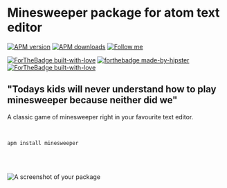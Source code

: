 # Minesweeper package for atom text editor
[![APM version](https://img.shields.io/apm/v/minesweeper?style=flat-square)](https://atom.io/packages/minesweeper)
[![APM downloads](https://img.shields.io/apm/dm/minesweeper?style=flat-square)](https://atom.io/packages/minesweeper)
[![Follow me](https://img.shields.io/github/followers/blueedgetechno?label=follow%20me&style=social)](https://github.com/blueedgetechno)

[![ForTheBadge built-with-love](https://forthebadge.com/images/badges/made-with-crayons.svg)](https://atom.io/)
[![forthebadge made-by-hipster](https://forthebadge.com/images/badges/built-by-hipsters.svg)](https://www.javascript.com/)
[![ForTheBadge built-with-love](http://ForTheBadge.com/images/badges/built-with-love.svg)](https://github.com/blueedgetechno)

## "Todays kids will never understand how to play minesweeper because neither did we"

A classic game of minesweeper right in your favourite text editor.

<br>

```apm install minesweeper ```

<br><br>

![A screenshot of your package](https://raw.githubusercontent.com/blueedgetechno/minesweeper/master/mine.gif)
